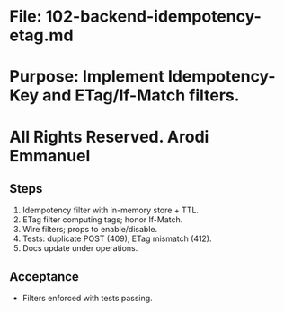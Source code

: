 # File: 102-backend-idempotency-etag.md

# Purpose: Implement Idempotency-Key and ETag/If-Match filters.

# All Rights Reserved. Arodi Emmanuel

## Steps

1. Idempotency filter with in-memory store + TTL.
2. ETag filter computing tags; honor If-Match.
3. Wire filters; props to enable/disable.
4. Tests: duplicate POST (409), ETag mismatch (412).
5. Docs update under operations.

## Acceptance

- Filters enforced with tests passing.

